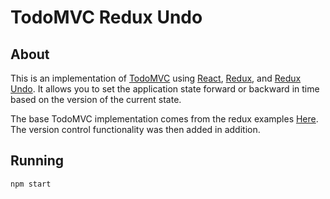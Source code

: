# TodoMVC Redux Undo

## About
This is an implementation of [TodoMVC](http://todomvc.com/) using [React](https://facebook.github.io/react/), [Redux](https://github.com/rackt/redux), and [Redux Undo](https://github.com/omnidan/redux-undo).  It allows you to set the application state forward or backward in time based on the version of the current state.

The base TodoMVC implementation comes from the redux examples [Here](https://github.com/rackt/redux/tree/master/examples/todomvc).  The version control functionality was then added in addition.

## Running

```
npm start
```